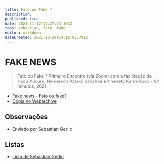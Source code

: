 ```yaml
---
title: Fato ou Fake ?
description: 
published: true
date: 2021-11-12T14:27:23.103Z
tags: sebastian, fato, fake
editor: markdown
dateCreated: 2021-10-29T14:18:02.791Z
---
```


# FAKE NEWS 
> Fato ou Fake ? Primeiro Encontro (via Zoom) com a facilitação de Kadu Xucuru, Hemerson Pataxó hãhãhãe e Nhenety Kariri-Xocó - 90 minutos; 2021.
- [Fake news - Fato ou fake?](https://www.youtube.com/watch?v=vtce_zsQHPY)
- [Cópia no Webarchive](https://web.archive.org/web/20211013225552/https://www.youtube.com/watch?v=vtce_zsQHPY)

## Observações

- Enviado por Sebastian Gerlic

## Listas

 - [Lista de Sebastian Gerlic](/listas/sebastian-gerlic)
